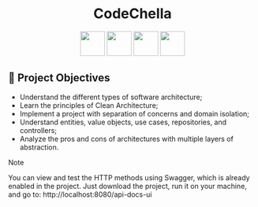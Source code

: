<div align="center">
   <h1 align="center"><b>CodeChella</b></h1>
   <p align="center">
      <link rel="stylesheet" href="https://cdn.jsdelivr.net/gh/devicons/devicon@latest/devicon.min.css">
      <img src="https://cdn.jsdelivr.net/gh/devicons/devicon@latest/icons/java/java-original.svg" width="50" height="50"/>
      <img src="https://cdn.jsdelivr.net/gh/devicons/devicon@latest/icons/spring/spring-original.svg" width="50" height="50"/>
      <img src="https://cdn.jsdelivr.net/gh/devicons/devicon@latest/icons/swagger/swagger-original.svg" width="50" height="50"/>
      <img src="https://cdn.jsdelivr.net/gh/devicons/devicon@latest/icons/postgresql/postgresql-original.svg" width="50" height="50"/>
   </p>
</div>

## 🔨 Project Objectives

- Understand the different types of software architecture;
- Learn the principles of Clean Architecture;
- Implement a project with separation of concerns and domain isolation;
- Understand entities, value objects, use cases, repositories, and controllers;
- Analyze the pros and cons of architectures with multiple layers of abstraction.

> [!NOTE]
> You can view and test the HTTP methods using Swagger, which is already enabled in the project. Just download the project, run it on your machine, and go to: http://localhost:8080/api-docs-ui
